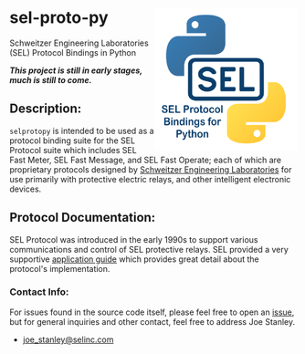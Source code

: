 # sel-proto-py <img src="https://raw.githubusercontent.com/engineerjoe440/sel-proto-py/master/logo/selprotopy.png" width="250" alt="logo" align="right">
Schweitzer Engineering Laboratories (SEL) Protocol Bindings in Python

***This project is still in early stages, much is still to come.***

## Description:
`selprotopy` is intended to be used as a protocol binding suite for the SEL Protocol
suite which includes SEL Fast Meter, SEL Fast Message, and SEL Fast Operate; each of
which are proprietary protocols designed by
[Schweitzer Engineering Laboratories](https://selinc.com/) for use primarily with
protective electric relays, and other intelligent electronic devices.

## Protocol Documentation:
SEL Protocol was introduced in the early 1990s to support various communications and
control of SEL protective relays. SEL provided a very supportive
[application guide](https://selinc.com/api/download/5026/?lang=en) which provides great
detail about the protocol's implementation.

### Contact Info:
For issues found in the source code itself, please feel free to open an
[issue](https://github.com/engineerjoe440/sel-proto-py/issues), but for general inquiries
and other contact, feel free to address Joe Stanley.

- [joe_stanley@selinc.com](mailto:joe_stanley@selinc.com)